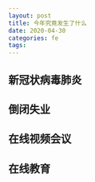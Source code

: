 ```yaml
---
layout: post
title: 今年究竟发生了什么
date: 2020-04-30
categories: fe
tags: 
---
```


## 新冠状病毒肺炎


## 倒闭失业


## 在线视频会议

## 在线教育


